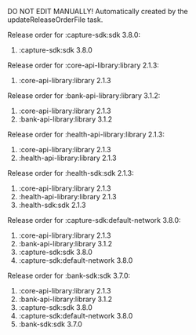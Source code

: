 DO NOT EDIT MANUALLY!
Automatically created by the updateReleaseOrderFile task.

Release order for :capture-sdk:sdk 3.8.0:
 1. :capture-sdk:sdk 3.8.0

Release order for :core-api-library:library 2.1.3:
 1. :core-api-library:library 2.1.3

Release order for :bank-api-library:library 3.1.2:
 1. :core-api-library:library 2.1.3
 2. :bank-api-library:library 3.1.2

Release order for :health-api-library:library 2.1.3:
 1. :core-api-library:library 2.1.3
 2. :health-api-library:library 2.1.3

Release order for :health-sdk:sdk 2.1.3:
 1. :core-api-library:library 2.1.3
 2. :health-api-library:library 2.1.3
 3. :health-sdk:sdk 2.1.3

Release order for :capture-sdk:default-network 3.8.0:
 1. :core-api-library:library 2.1.3
 2. :bank-api-library:library 3.1.2
 3. :capture-sdk:sdk 3.8.0
 4. :capture-sdk:default-network 3.8.0

Release order for :bank-sdk:sdk 3.7.0:
 1. :core-api-library:library 2.1.3
 2. :bank-api-library:library 3.1.2
 3. :capture-sdk:sdk 3.8.0
 4. :capture-sdk:default-network 3.8.0
 5. :bank-sdk:sdk 3.7.0

